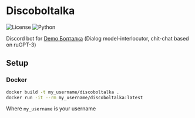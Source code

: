 # Discoboltalka

![License](https://img.shields.io/badge/license-MIT-green) ![Python](https://img.shields.io/badge/Python-3.10+-blue.svg)

Discord bot for [Demo Болталка](https://sbercloud.ru/ru/datahub/rugpt3family/demo-boltalka)
(Dialog model-interlocutor, chit-chat based on ruGPT-3)

## Setup

### Docker

```sh
docker build -t my_username/discoboltalka .
docker run -it --rm my_username/discoboltalka:latest
```
Where `my_username` is your username
